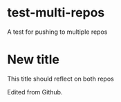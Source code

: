 # test-multi-repos
A test for pushing to multiple repos

# New title
This title should reflect on both repos

Edited from Github.

